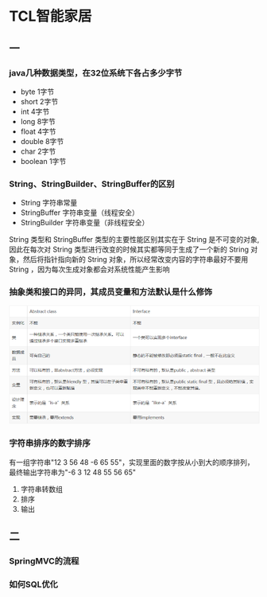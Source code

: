 # TCL智能家居
## 一

### java几种数据类型，在32位系统下各占多少字节
* byte 1字节
* short 2字节
* int 4字节
* long 8字节
* float 4字节
* double 8字节
* char 2字节
* boolean 1字节

### String、StringBuilder、StringBuffer的区别
* String 字符串常量
* StringBuffer 字符串变量（线程安全）
* StringBuilder 字符串变量（非线程安全）

String 类型和 StringBuffer 类型的主要性能区别其实在于 String 是不可变的对象, 因此在每次对 String 类型进行改变的时候其实都等同于生成了一个新的 String 对象，然后将指针指向新的 String 对象，所以经常改变内容的字符串最好不要用 String ，因为每次生成对象都会对系统性能产生影响


### 抽象类和接口的异同，其成员变量和方法默认是什么修饰


<img src="assets/java/class-intefce.png"/>


### 字符串排序的数字排序
有一组字符串"12 3 56 48 -6 65 55"，实现里面的数字按从小到大的顺序排列，最终输出字符串为"-6 3 12 48 55 56 65"

1. 字符串转数组
2. 排序
3. 输出

## 二
### SpringMVC的流程

### 如何SQL优化

### 